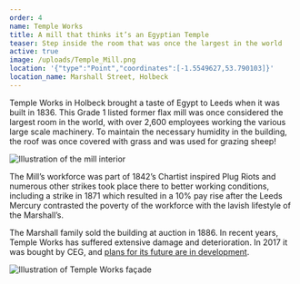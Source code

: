```yaml
---
order: 4
name: Temple Works
title: A mill that thinks it’s an Egyptian Temple
teaser: Step inside the room that was once the largest in the world
active: true
image: /uploads/Temple_Mill.png
location: '{"type":"Point","coordinates":[-1.5549627,53.790103]}'
location_name: Marshall Street, Holbeck
---
```

Temple Works in Holbeck brought a taste of Egypt to Leeds when it was built in 1836. This Grade 1 listed former flax mill was once considered the largest room in the world, with over 2,600 employees working the various large scale machinery. To maintain the necessary humidity in the building, the roof was once covered with grass and was used for grazing sheep!

![](/uploads/L0109.jpg "Illustration of the mill interior")

The Mill’s workforce was part of 1842’s Chartist inspired Plug Riots and numerous other strikes took place there to better working conditions, including a strike in 1871 which resulted in a 10% pay rise after the Leeds Mercury contrasted the poverty of the workforce with the lavish lifestyle of the Marshall’s.

The Marshall family sold the building at auction in 1886. In recent years, Temple Works has suffered extensive damage and deterioration. In 2017 it was bought by CEG, and [plans for its future are in development](https://www.ceg.co.uk/news/350-million-project-set-to-start-on-site-as-temple-district-launches).

![](/uploads/L0969.jpg "Illustration of Temple Works façade")